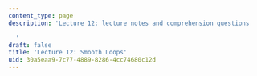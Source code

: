 ```yaml
---
content_type: page
description: 'Lecture 12: lecture notes and comprehension questions

  '
draft: false
title: 'Lecture 12: Smooth Loops'
uid: 30a5eaa9-7c77-4889-8286-4cc74680c12d
---
```

